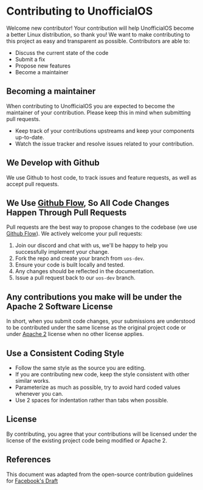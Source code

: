 # Contributing to UnofficialOS
Welcome new contributor!  Your contribution will help UnofficialOS become a better Linux distribution, so thank you! We want to make contributing to this project as easy and transparent as possible.  Contributors are able to:

- Discuss the current state of the code
- Submit a fix
- Propose new features
- Become a maintainer

## Becoming a maintainer
When contributing to UnofficialOS you are expected to become the maintainer of your contribution.  Please keep this in mind when submitting pull requests.
* Keep track of your contributions upstreams and keep your components up-to-date.
* Watch the issue tracker and resolve issues related to your contribution.

## We Develop with Github
We use Github to host code, to track issues and feature requests, as well as accept pull requests.

## We Use [Github Flow](https://guides.github.com/introduction/flow/index.html), So All Code Changes Happen Through Pull Requests
Pull requests are the best way to propose changes to the codebase (we use [Github Flow](https://guides.github.com/introduction/flow/index.html)). We actively welcome your pull requests:

1. Join our discord and chat with us, we'll be happy to help you successfully implement your change.
2. Fork the repo and create your branch from `uos-dev`.
3. Ensure your code is built locally and tested.
4. Any changes should be reflected in the documentation.
5. Issue a pull request back to our `uos-dev` branch.

## Any contributions you make will be under the Apache 2 Software License
In short, when you submit code changes, your submissions are understood to be contributed under the same license as the original project code or under [Apache 2](https://choosealicense.com/licenses/apache-2.0/) license when no other license applies.

## Use a Consistent Coding Style
* Follow the same style as the source you are editing.
* If you are contributing new code, keep the style consistent with other similar works.
* Parameterize as much as possible, try to avoid hard coded values whenever you can.
* Use 2 spaces for indentation rather than tabs when possible.

## License
By contributing, you agree that your contributions will be licensed under the license of the existing project code being modified or Apache 2.

## References
This document was adapted from the open-source contribution guidelines for [Facebook's Draft](https://github.com/facebook/draft-js/blob/a9316a723f9e918afde44dea68b5f9f39b7d9b00/CONTRIBUTING.md)
